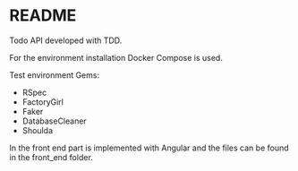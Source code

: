 # README

Todo API developed with TDD.

For the environment installation Docker Compose is used.

Test environment Gems:

* RSpec
* FactoryGirl
* Faker
* DatabaseCleaner
* Shoulda

In the front end part is implemented with Angular and the files can be found in the front_end folder.